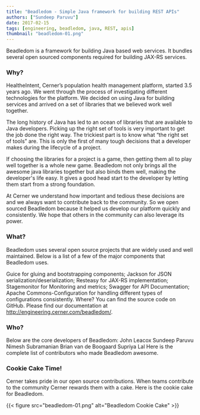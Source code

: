```yaml
---
title: "Beadledom - Simple Java framework for building REST APIs"
authors: ["Sundeep Paruvu"]
date: 2017-02-15
tags: [engineering, beadledom, java, REST, apis]
thumbnail: "beadledom-01.png"
---
```


Beadledom is a framework for building Java based web services. It bundles several open sourced components required for building JAX-RS services.

### Why?
HealtheIntent, Cerner’s population health management platform, started 3.5 years ago. We went through the process of investigating different technologies for the platform. We decided on using Java for building  services and arrived on a set of libraries that we believed work well together.

The long history of Java has led to an ocean of libraries that are available to Java developers. Picking up the right set of tools is very important to get the job done the right way. The trickiest part is to know what  “the right set of tools” are. This is only the first of many tough decisions that a developer makes during the lifecycle of a project.

If choosing the libraries for a project is a game, then getting them all to play well together is a whole new game. Beadledom not only brings all the awesome java libraries together but also binds them well, making the developer's life easy. It gives a good head start to the developer by letting them start from a strong foundation.

At Cerner we understand how important and tedious these decisions are and we always want to contribute back to the community. So we open sourced Beadledom because it  helped us develop our platform quickly and consistently. We hope that others in the community can also leverage its power.

### What?
Beadledom uses several open source projects that are widely used and well maintained. Below is a list of a few of the major components that Beadledom uses.

Guice for  gluing  and bootstrapping components;
Jackson for JSON serialization/deserialization;
Resteasy for JAX-RS implementation;
Stagemonitor for Monitoring and metrics;
Swagger for API Documentation;
Apache Commons-Configuration for handling different types of configurations consistently.
Where?
You can find the source code on GitHub.  Please find our documentation at http://engineering.cerner.com/beadledom/.

### Who?
Below are the core developers of Beadledom:
John Leacox
Sundeep Paruvu
Nimesh Subramanian
Brian van de Boogaard
Supriya Lal
Here is the complete list of contributors who made Beadledom awesome.

### Cookie Cake Time!
Cerner takes pride in our open source contributions. When teams contribute to the community Cerner rewards them with a cake. Here is the cookie cake for Beadledom.

{{< figure src="beadledom-01.png" alt="Beadledom Cookie Cake" >}}
